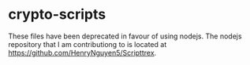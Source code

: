 # crypto-scripts
These files have been deprecated in favour of using nodejs. The nodejs repository that I am contributiong to 
is located at <a href="https://github.com/HenryNguyen5/Scripttrex">https://github.com/HenryNguyen5/Scripttrex</a>.
